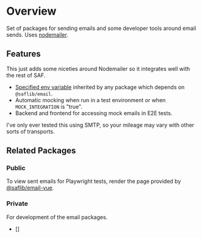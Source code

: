 # Overview

Set of packages for sending emails and some developer tools around email sends. Uses [nodemailer](https://nodemailer.com/).

## Features

This just adds some niceties around Nodemailer so it integrates well with the rest of SAF.

- [Specified env variable](./env.md) inherited by any package which depends on `@saflib/email`.
- Automatic mocking when run in a test environment or when `MOCK_INTEGRATION` is "true".
- Backend and frontend for accessing mock emails in E2E tests.

I've only ever tested this using SMTP, so your mileage may vary with other sorts of transports.

## Related Packages

### Public

To view sent emails for Playwright tests, render the page provided by [@saflib/email-vue](../../email-vue/docs/overview.md).

### Private

For development of the email packages.

- []
